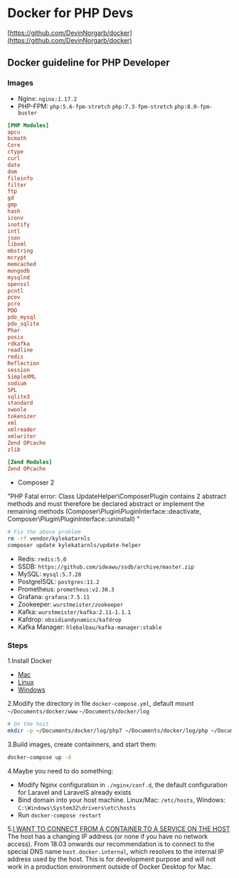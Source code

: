# Docker for PHP Devs

[https://github.com/DevinNorgarb/docker](https://github.com/DevinNorgarb/docker)

## Docker guideline for PHP Developer

### Images

* Nginx: `nginx:1.17.2`
* PHP-FPM: `php:5.6-fpm-stretch` `php:7.3-fpm-stretch` `php:8.0-fpm-buster`

```ini
[PHP Modules]
apcu
bcmath
Core
ctype
curl
date
dom
fileinfo
filter
ftp
gd
gmp
hash
iconv
inotify
intl
json
libxml
mbstring
mcrypt
memcached
mongodb
mysqlnd
openssl
pcntl
pcov
pcre
PDO
pdo_mysql
pdo_sqlite
Phar
posix
rdkafka
readline
redis
Reflection
session
SimpleXML
sodium
SPL
sqlite3
standard
swoole
tokenizer
xml
xmlreader
xmlwriter
Zend OPcache
zlib

[Zend Modules]
Zend OPcache
```

* Composer 2

"PHP Fatal error: Class UpdateHelper\ComposerPlugin contains 2 abstract methods and must therefore be declared abstract or implement the remaining methods (Composer\Plugin\PluginInterface::deactivate, Composer\Plugin\PluginInterface::uninstall) "

```bash
# Fix the above problem
rm -rf vendor/kylekatarnls
composer update kylekatarnls/update-helper
```

* Redis: `redis:5.0`
* SSDB: `https://github.com/ideawu/ssdb/archive/master.zip`
* MySQL: `mysql:5.7.28`
* PostgrelSQL: `postgres:11.2`
* Prometheus: `prometheus:v2.30.3`
* Grafana: `grafana:7.5.11`
* Zookeeper: `wurstmeister/zookeeper`
* Kafka: `wurstmeister/kafka:2.11-1.1.1`
* Kafdrop: `obsidiandynamics/kafdrop`
* Kafka Manager: `hlebalbau/kafka-manager:stable`

### Steps

1.Install Docker

* [Mac](https://docs.docker.com/docker-for-mac/install/)
* [Linux](https://docs.docker.com/install/linux/docker-ce/debian/)
* [Windows](https://docs.docker.com/docker-for-windows/install/)

2.Modify the directory in file `docker-compose.yml`, default mount `~/Documents/docker/www` `~/Documents/docker/log`

```bash
# On the host
mkdir -p ~/Documents/docker/log/php7 ~/Documents/docker/log/php ~/Documents/docker/log/nginx 
```

3.Build images, create containners, and start them:

```bash
docker-compose up -d
```

4.Maybe you need to do something:

* Modify Nginx configuration in `./nginx/conf.d`, the default configuration for Laravel and LaravelS already exists
* Bind domain into your host machine. Linux/Mac: `/etc/hosts`, Windows: `C:\Windows\System32\drivers\etc\hosts`
* Run `docker-compose restart`

5.[I WANT TO CONNECT FROM A CONTAINER TO A SERVICE ON THE HOST](https://docs.docker.com/docker-for-mac/networking/#use-cases-and-workarounds) The host has a changing IP address (or none if you have no network access). From 18.03 onwards our recommendation is to connect to the special DNS name `host.docker.internal`, which resolves to the internal IP address used by the host. This is for development purpose and will not work in a production environment outside of Docker Desktop for Mac.

